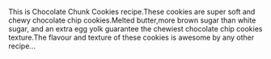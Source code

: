 This is Chocolate Chunk Cookies recipe.These cookies are super soft and chewy chocolate chip cookies.Melted butter,more brown sugar than white sugar, and an extra egg yolk guarantee the chewiest chocolate chip cookies texture.The flavour and texture of these cookies is awesome by any other recipe...